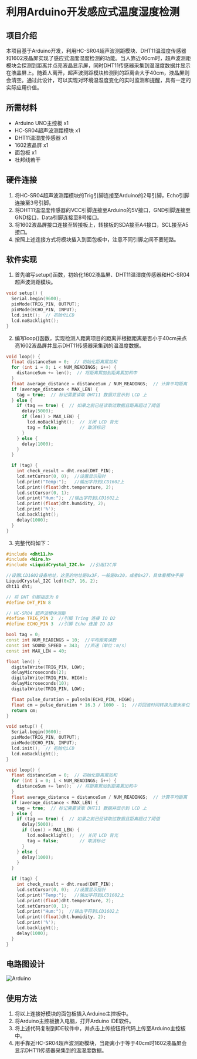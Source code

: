 # 利用Arduino开发感应式温度湿度检测

## 项目介绍
本项目基于Arduino开发，利用HC-SR04超声波测距模块、DHT11温湿度传感器和1602液晶屏实现了感应式温度湿度检测的功能。当人靠近40cm时，超声波测距模块会探测到距离并点亮液晶显示屏，同时DHT11传感器采集到温湿度数据并显示在液晶屏上。随着人离开，超声波测距模块检测到的距离会大于40cm，液晶屏则会清空。通过此设计，可以实现对环境温湿度变化的实时监测和提醒，具有一定的实际应用价值。

## 所需材料
- Arduino UNO主控板 x1
- HC-SR04超声波测距模块 x1
- DHT11温湿度传感器 x1
- 1602液晶屏 x1
- 面包板 x1
- 杜邦线若干

## 硬件连接
1. 将HC-SR04超声波测距模块的Trig引脚连接至Arduino的2号引脚，Echo引脚连接至3号引脚。
2. 将DHT11温湿度传感器的VCC引脚连接至Arduino的5V接口，GND引脚连接至GND接口，Data引脚连接至8号接口。
3. 将1602液晶屏接口连接至转接板上，转接板的SDA接至A4接口，SCL接至A5接口。
4. 按照上述连接方式将模块插入到面包板中，注意不同引脚之间不要短路。

## 软件实现
1. 首先编写setup()函数，初始化1602液晶屏、DHT11温湿度传感器和HC-SR04超声波测距模块。
```C++
void setup() {
  Serial.begin(9600);
  pinMode(TRIG_PIN, OUTPUT);
  pinMode(ECHO_PIN, INPUT);
  lcd.init();  // 初始化LCD
  lcd.noBacklight();
}
```
2. 编写loop()函数，实现检测人距离项目的距离并根据距离是否小于40cm来点亮1602液晶屏并显示DHT11传感器采集到的温湿度数据。
```C++
void loop() {
  float distanceSum = 0;  // 初始化距离累加和
  for (int i = 0; i < NUM_READINGS; i++) {
    distanceSum += len();  // 将距离累加到距离累加和中
  }
  float average_distance = distanceSum / NUM_READINGS;  // 计算平均距离
  if (average_distance < MAX_LEN) {
    tag = true;  // 标记需要读取 DHT11 数据并显示到 LCD 上
  } else {
    if (tag == true) {  // 如果之前已经读取过数据且距离超过了阈值
      delay(5000);
      if (len() > MAX_LEN) {
        lcd.noBacklight();  // 关闭 LCD 背光
        tag = false;        // 取消标记
      }
    } else {
      delay(1000);
    }
  }

  if (tag) {
    int check_result = dht.read(DHT_PIN);
    lcd.setCursor(0, 0);  //设置显示指针
    lcd.print("Temp:");   //输出字符到LCD1602上
    lcd.print((float)dht.temperature, 2);
    lcd.setCursor(0, 1);
    lcd.print("Hum:");  //输出字符到LCD1602上
    lcd.print((float)dht.humidity, 2);
    lcd.print('%');
    lcd.backlight();
    delay(1000);
  }
}
```
3. 完整代码如下：
```C++
#include <dht11.h>
#include <Wire.h>
#include <LiquidCrystal_I2C.h>  //引用I2C库

//设置LCD1602设备地址，这里的地址是0x3F，一般是0x20，或者0x27，具体看模块手册
LiquidCrystal_I2C lcd(0x27, 16, 2);
dht11 dht;

// 将 DHT 引脚指定为 8
#define DHT_PIN 8

// HC-SR04 超声波模块测距
#define TRIG_PIN 2  //引脚 Tring 连接 IO D2
#define ECHO_PIN 3  //引脚 Echo 连接 IO D3

bool tag = 0;
const int NUM_READINGS = 10;  //平均距离读数
const int SOUND_SPEED = 343;  //声速（单位：m/s）
const int MAX_LEN = 40;

float len() {
  digitalWrite(TRIG_PIN, LOW);
  delayMicroseconds(2);
  digitalWrite(TRIG_PIN, HIGH);
  delayMicroseconds(10);
  digitalWrite(TRIG_PIN, LOW);

  float pulse_duration = pulseIn(ECHO_PIN, HIGH);
  float cm = pulse_duration * 16.3 / 1000 - 1;  //将回波时间转换为厘米单位
  return cm;
}

void setup() {
  Serial.begin(9600);
  pinMode(TRIG_PIN, OUTPUT);
  pinMode(ECHO_PIN, INPUT);
  lcd.init();  // 初始化LCD
  lcd.noBacklight();
}

void loop() {
  float distanceSum = 0;  // 初始化距离累加和
  for (int i = 0; i < NUM_READINGS; i++) {
    distanceSum += len();  // 将距离累加到距离累加和中
  }
  float average_distance = distanceSum / NUM_READINGS;  // 计算平均距离
  if (average_distance < MAX_LEN) {
    tag = true;  // 标记需要读取 DHT11 数据并显示到 LCD 上
  } else {
    if (tag == true) {  // 如果之前已经读取过数据且距离超过了阈值
      delay(5000);
      if (len() > MAX_LEN) {
        lcd.noBacklight();  // 关闭 LCD 背光
        tag = false;        // 取消标记
      }
    } else {
      delay(1000);
    }
  }

  if (tag) {
    int check_result = dht.read(DHT_PIN);
    lcd.setCursor(0, 0);  //设置显示指针
    lcd.print("Temp:");   //输出字符到LCD1602上
    lcd.print((float)dht.temperature, 2);
    lcd.setCursor(0, 1);
    lcd.print("Hum:");  //输出字符到LCD1602上
    lcd.print((float)dht.humidity, 2);
    lcd.print('%');
    lcd.backlight();
    delay(1000);
  }
}
```

## 电路图设计

![Arduino](D:\Users\yangshun\Documents\Arduino.BMP)

## 使用方法

1. 将以上连接好模块的面包板插入Arduino主控板中。
2. 将Arduino主控板接入电脑，打开Arduino IDE软件。
3. 将上述代码复制到IDE软件中，并点击上传按钮将代码上传至Arduino主控板中。
4. 用手靠近HC-SR04超声波测距模块，当距离小于等于40cm时1602液晶屏会显示DHT11传感器采集到的温湿度数据。

